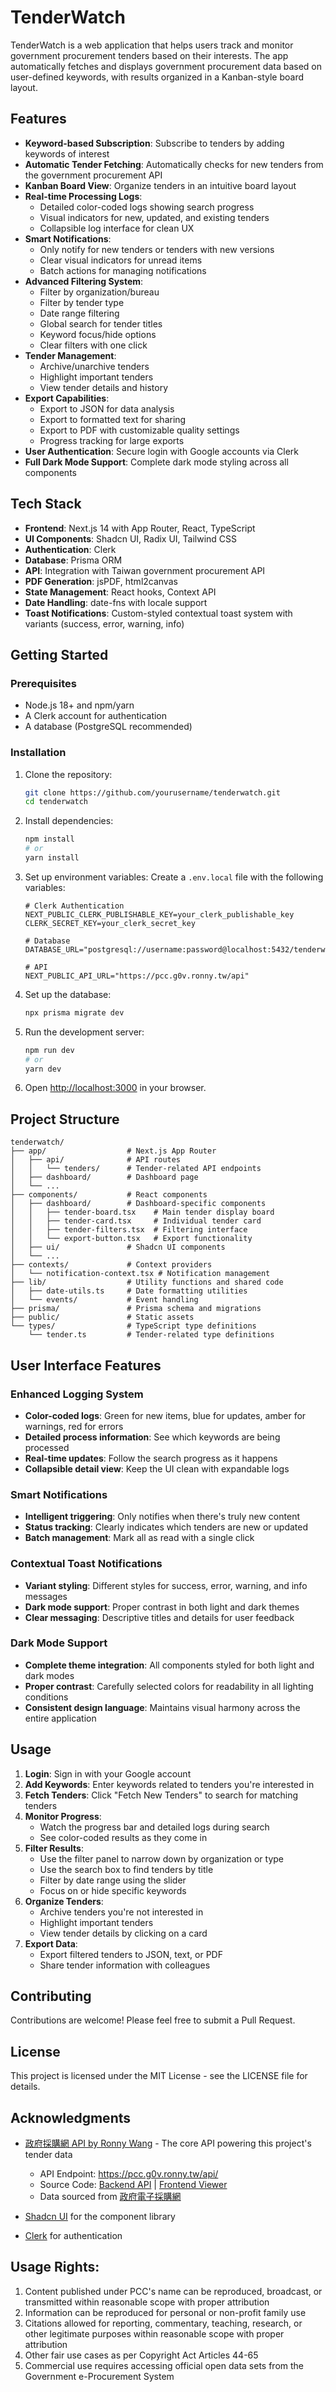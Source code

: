 # TenderWatch

TenderWatch is a web application that helps users track and monitor government procurement tenders based on their interests. The app automatically fetches and displays government procurement data based on user-defined keywords, with results organized in a Kanban-style board layout.

## Features

- **Keyword-based Subscription**: Subscribe to tenders by adding keywords of interest
- **Automatic Tender Fetching**: Automatically checks for new tenders from the government procurement API
- **Kanban Board View**: Organize tenders in an intuitive board layout
- **Real-time Processing Logs**: 
  - Detailed color-coded logs showing search progress
  - Visual indicators for new, updated, and existing tenders
  - Collapsible log interface for clean UX
- **Smart Notifications**: 
  - Only notify for new tenders or tenders with new versions
  - Clear visual indicators for unread items
  - Batch actions for managing notifications
- **Advanced Filtering System**:
  - Filter by organization/bureau
  - Filter by tender type
  - Date range filtering
  - Global search for tender titles
  - Keyword focus/hide options
  - Clear filters with one click
- **Tender Management**:
  - Archive/unarchive tenders
  - Highlight important tenders
  - View tender details and history
- **Export Capabilities**:
  - Export to JSON for data analysis
  - Export to formatted text for sharing
  - Export to PDF with customizable quality settings
  - Progress tracking for large exports
- **User Authentication**: Secure login with Google accounts via Clerk
- **Full Dark Mode Support**: Complete dark mode styling across all components

## Tech Stack

- **Frontend**: Next.js 14 with App Router, React, TypeScript
- **UI Components**: Shadcn UI, Radix UI, Tailwind CSS
- **Authentication**: Clerk
- **Database**: Prisma ORM
- **API**: Integration with Taiwan government procurement API
- **PDF Generation**: jsPDF, html2canvas
- **State Management**: React hooks, Context API
- **Date Handling**: date-fns with locale support
- **Toast Notifications**: Custom-styled contextual toast system with variants (success, error, warning, info)

## Getting Started

### Prerequisites

- Node.js 18+ and npm/yarn
- A Clerk account for authentication
- A database (PostgreSQL recommended)

### Installation

1. Clone the repository:
   ```bash
   git clone https://github.com/yourusername/tenderwatch.git
   cd tenderwatch
   ```

2. Install dependencies:
   ```bash
   npm install
   # or
   yarn install
   ```

3. Set up environment variables:
   Create a `.env.local` file with the following variables:
   ```
   # Clerk Authentication
   NEXT_PUBLIC_CLERK_PUBLISHABLE_KEY=your_clerk_publishable_key
   CLERK_SECRET_KEY=your_clerk_secret_key
   
   # Database
   DATABASE_URL="postgresql://username:password@localhost:5432/tenderwatch"
   
   # API
   NEXT_PUBLIC_API_URL="https://pcc.g0v.ronny.tw/api"
   ```

4. Set up the database:
   ```bash
   npx prisma migrate dev
   ```

5. Run the development server:
   ```bash
   npm run dev
   # or
   yarn dev
   ```

6. Open [http://localhost:3000](http://localhost:3000) in your browser.

## Project Structure 

```
tenderwatch/
├── app/                  # Next.js App Router
│   ├── api/              # API routes
│   │   └── tenders/      # Tender-related API endpoints
│   ├── dashboard/        # Dashboard page
│   └── ...
├── components/           # React components
│   ├── dashboard/        # Dashboard-specific components
│   │   ├── tender-board.tsx    # Main tender display board
│   │   ├── tender-card.tsx     # Individual tender card
│   │   ├── tender-filters.tsx  # Filtering interface
│   │   └── export-button.tsx   # Export functionality
│   ├── ui/               # Shadcn UI components
│   └── ...
├── contexts/             # Context providers
│   └── notification-context.tsx # Notification management
├── lib/                  # Utility functions and shared code
│   ├── date-utils.ts     # Date formatting utilities
│   └── events/           # Event handling
├── prisma/               # Prisma schema and migrations
├── public/               # Static assets
└── types/                # TypeScript type definitions
    └── tender.ts         # Tender-related type definitions
```

## User Interface Features

### Enhanced Logging System
- **Color-coded logs**: Green for new items, blue for updates, amber for warnings, red for errors
- **Detailed process information**: See which keywords are being processed
- **Real-time updates**: Follow the search progress as it happens
- **Collapsible detail view**: Keep the UI clean with expandable logs

### Smart Notifications
- **Intelligent triggering**: Only notifies when there's truly new content
- **Status tracking**: Clearly indicates which tenders are new or updated
- **Batch management**: Mark all as read with a single click

### Contextual Toast Notifications
- **Variant styling**: Different styles for success, error, warning, and info messages
- **Dark mode support**: Proper contrast in both light and dark themes
- **Clear messaging**: Descriptive titles and details for user feedback

### Dark Mode Support
- **Complete theme integration**: All components styled for both light and dark modes
- **Proper contrast**: Carefully selected colors for readability in all lighting conditions
- **Consistent design language**: Maintains visual harmony across the entire application

## Usage

1. **Login**: Sign in with your Google account
2. **Add Keywords**: Enter keywords related to tenders you're interested in
3. **Fetch Tenders**: Click "Fetch New Tenders" to search for matching tenders
4. **Monitor Progress**: 
   - Watch the progress bar and detailed logs during search
   - See color-coded results as they come in
5. **Filter Results**: 
   - Use the filter panel to narrow down by organization or type
   - Use the search box to find tenders by title
   - Filter by date range using the slider
   - Focus on or hide specific keywords
6. **Organize Tenders**: 
   - Archive tenders you're not interested in
   - Highlight important tenders
   - View tender details by clicking on a card
7. **Export Data**:
   - Export filtered tenders to JSON, text, or PDF
   - Share tender information with colleagues

## Contributing

Contributions are welcome! Please feel free to submit a Pull Request.

## License

This project is licensed under the MIT License - see the LICENSE file for details.

## Acknowledgments

- [政府採購網 API by Ronny Wang](https://pcc.g0v.ronny.tw/) - The core API powering this project's tender data
  - API Endpoint: https://pcc.g0v.ronny.tw/api/
  - Source Code: [Backend API](https://github.com/ronnywang/pcc.g0v.ronny.tw) | [Frontend Viewer](https://github.com/ronnywang/pcc-viewer)
  - Data sourced from [政府電子採購網](https://web.pcc.gov.tw/)


- [Shadcn UI](https://ui.shadcn.com/) for the component library
- [Clerk](https://clerk.dev/) for authentication

## Usage Rights:
1. Content published under PCC's name can be reproduced, broadcast, or transmitted within reasonable scope with proper attribution
2. Information can be reproduced for personal or non-profit family use
3. Citations allowed for reporting, commentary, teaching, research, or other legitimate purposes within reasonable scope with proper attribution
4. Other fair use cases as per Copyright Act Articles 44-65
5. Commercial use requires accessing official open data sets from the Government e-Procurement System